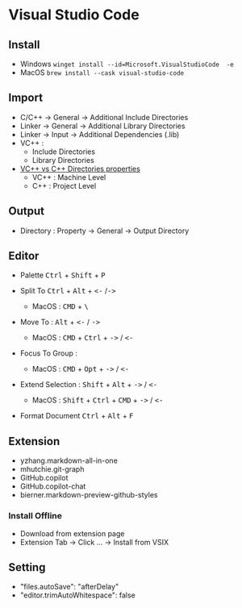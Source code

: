 # Visual Studio Code

## Install
- Windows `winget install --id=Microsoft.VisualStudioCode  -e`
- MacOS `brew install --cask visual-studio-code`

## Import
-  C/C++ -> General -> Additional Include Directories
- Linker -> General -> Additional Library Directories 
- Linker -> Input -> Additional Dependencies (.lib)
-  VC++ :
   -  Include Directories
   -  Library Directories
- [VC++ vs C++ Directories properties](https://stackoverflow.com/questions/6883276/what-is-the-difference-between-include-directories-and-additional-include-dir)
  - VC++ : Machine Level
  - C++ : Project Level
## Output
- Directory : Property -> General -> Output Directory




## Editor
- Palette <kbd>Ctrl</kbd> + <kbd>Shift</kbd> + <kbd>P</kbd>

- Split To  <kbd>Ctrl</kbd> + <kbd>Alt</kbd> + <kbd><-</kbd> /<kbd>-></kbd>
  - MacOS : <kbd>CMD</kbd> + <kbd>\\</kbd> 
- Move To : <kbd>Alt</kbd> + <kbd><-</kbd> / <kbd>-></kbd>
    - MacOS : <kbd>CMD</kbd>  + <kbd>Ctrl</kbd> + <kbd>-></kbd> / <kbd><-</kbd>
- Focus To Group :
    - MacOS : <kbd>CMD</kbd>  + <kbd>Opt</kbd> + <kbd>-></kbd> / <kbd><-</kbd>
- Extend Selection : <kbd>Shift</kbd> + <kbd>Alt</kbd> + <kbd>-></kbd> / <kbd><-</kbd>
  - MacOS : <kbd>Shift</kbd> + <kbd>Ctrl</kbd> + <kbd>CMD</kbd> + <kbd>-></kbd> / <kbd><-</kbd>
- Format Document <kbd>Ctrl</kbd> + <kbd>Alt</kbd> + <kbd>F</kbd>
## Extension 

- yzhang.markdown-all-in-one
- mhutchie.git-graph
- GitHub.copilot
- GitHub.copilot-chat
- bierner.markdown-preview-github-styles

### Install Offline
- Download from extension page
- Extension Tab -> Click ... -> Install from VSIX
## Setting

- "files.autoSave": "afterDelay"
- "editor.trimAutoWhitespace": false
